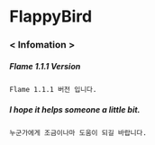 # FlappyBird


### < Infomation >

##### Flame 1.1.1 Version 

`Flame 1.1.1 버전 입니다.`

##### I hope it helps someone a little bit.

`누군가에게 조금이나마 도움이 되길 바랍니다.`
